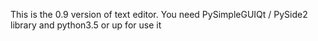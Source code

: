 This is the 0.9 version of text editor.
You need PySimpleGUIQt / PySide2 library and python3.5 or up for use it